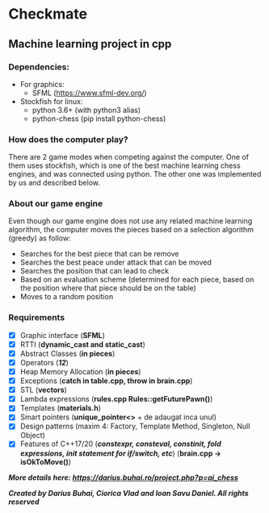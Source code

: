 # Checkmate
## Machine learning project in cpp

### Dependencies:
 - For graphics:
   - SFML (https://www.sfml-dev.org/)
 - Stockfish for linux:
   - python 3.6+ (with python3 alias)
   - python-chess (pip install python-chess)
   
### How does the computer play?
There are 2 game modes when competing against the computer. One of them uses stockfish, which is one of the best machine learning chess engines, and was connected using python. The other one was implemented by us and described below.

### About our game engine
Even though our game engine does not use any related machine learning algorithm, the computer moves the pieces based on a selection algorithm (greedy) as follow:

 - Searches for the best piece that can be remove
 - Searches the best peace under attack that can be moved
 - Searches the position that can lead to check
 - Based on an evaluation scheme (determined for each piece, based on the position where that piece should be on the table)
 - Moves to a random position

### Requirements
* [x] Graphic interface (**SFML**) 
* [x] RTTI (**dynamic_cast and static_cast**)
* [x] Abstract Classes (**in pieces**)
* [x] Operators (***12***)
* [x] Heap Memory Allocation (**in pieces**)
* [x] Exceptions (**catch in table.cpp, throw in brain.cpp**)
* [x] STL (**vectors**)
* [x] Lambda expressions (**rules.cpp Rules::getFuturePawn()**)
* [x] Templates (**materials.h**)
* [x] Smart pointers (**unique_pointer<>** + de adaugat inca unul)
* [x] Design patterns (maxim 4: Factory, Template Method, Singleton, Null Object)
* [x] Features of C++17/20 (***constexpr, consteval, constinit, fold expressions, init statement for if/switch, etc***) (**brain.cpp -> isOkToMove()**)

***More details here: https://darius.buhai.ro/project.php?p=ai_chess***


***Created by Darius Buhai, Ciorica Vlad and Ioan Savu Daniel. All rights reserved***

